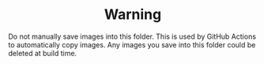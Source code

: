 
<center><h1>Warning</h1></center>

Do not manually save images into this folder. This is used by GitHub Actions to automatically copy images.  Any images you save into this folder could be deleted at build time.
